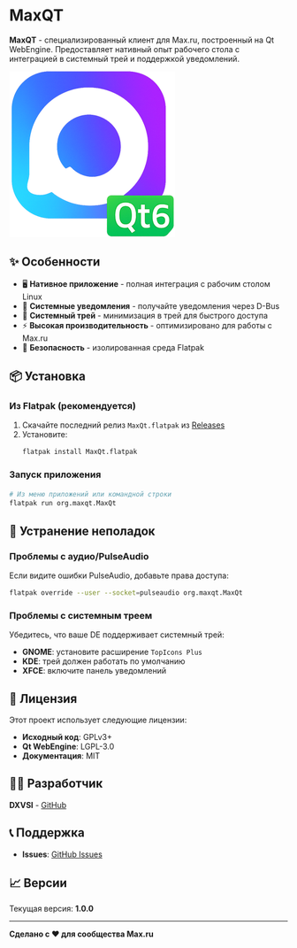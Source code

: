 # MaxQT

**MaxQT** - специализированный клиент для Max.ru, построенный на Qt WebEngine. Предоставляет нативный опыт рабочего стола с интеграцией в системный трей и поддержкой уведомлений.

![MaxQT](maxqt.png)

## ✨ Особенности

- 🖥️ **Нативное приложение** - полная интеграция с рабочим столом Linux
- 🔔 **Системные уведомления** - получайте уведомления через D-Bus
- 📱 **Системный трей** - минимизация в трей для быстрого доступа
- ⚡ **Высокая производительность** - оптимизировано для работы с Max.ru
- 🔐 **Безопасность** - изолированная среда Flatpak

## 📦 Установка

### Из Flatpak (рекомендуется)

1. Скачайте последний релиз `MaxQt.flatpak` из [Releases](https://github.com/DXVSI/MaxQT/releases)
2. Установите:
   ```bash
   flatpak install MaxQt.flatpak
   ```

### Запуск приложения

```bash
# Из меню приложений или командной строки
flatpak run org.maxqt.MaxQt
```

## 🐛 Устранение неполадок

### Проблемы с аудио/PulseAudio

Если видите ошибки PulseAudio, добавьте права доступа:

```bash
flatpak override --user --socket=pulseaudio org.maxqt.MaxQt
```

### Проблемы с системным треем

Убедитесь, что ваше DE поддерживает системный трей:

- **GNOME**: установите расширение `TopIcons Plus`
- **KDE**: трей должен работать по умолчанию
- **XFCE**: включите панель уведомлений

## 📄 Лицензия

Этот проект использует следующие лицензии:

- **Исходный код**: GPLv3+
- **Qt WebEngine**: LGPL-3.0
- **Документация**: MIT

## 👨‍💻 Разработчик

**DXVSI** - [GitHub](https://github.com/DXVSI)

## 📞 Поддержка

- **Issues**: [GitHub Issues](https://github.com/DXVSI/MaxQT/issues)

## 📈 Версии

Текущая версия: **1.0.0**

---

**Сделано с ❤️ для сообщества Max.ru**
